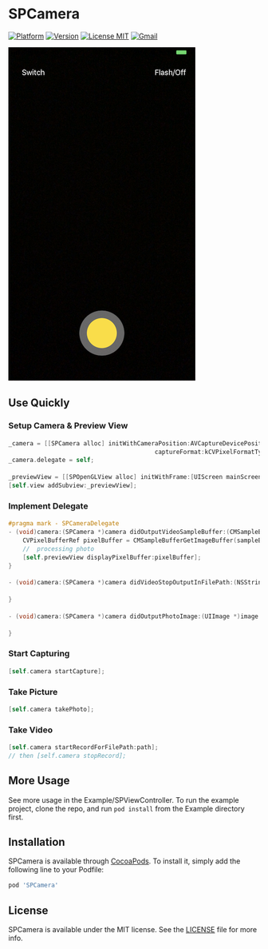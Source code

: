 # SPCamera

[![Platform](https://img.shields.io/cocoapods/p/SPCamera.svg?style=flat)](https://cocoapods.org/pods/SPCamera)
[![Version](https://img.shields.io/cocoapods/v/SPCamera.svg?style=flat)](https://cocoapods.org/pods/SPCamera)
[![License MIT](https://img.shields.io/badge/license-MIT-green.svg?style=flat)](https://github.com/RyanLeeLY/SPCamera/blob/master/LICENSE)
[![Gmail](https://img.shields.io/badge/Gmail-@liyaoxjtu2013-red.svg?style=flat)](mail://liyaoxjtu2013@gmail.com)

![screenshot](https://raw.githubusercontent.com/RyanLeeLY/SPCamera/master/Pics/pic0.PNG)

## Use Quickly

### Setup Camera & Preview View

```objective-c
_camera = [[SPCamera alloc] initWithCameraPosition:AVCaptureDevicePositionBack
                                         captureFormat:kCVPixelFormatType_32BGRA];
_camera.delegate = self;

_previewView = [[SPOpenGLView alloc] initWithFrame:[UIScreen mainScreen].bounds];
[self.view addSubview:_previewView];
```

### Implement Delegate

```objective-c
#pragma mark - SPCameraDelegate
- (void)camera:(SPCamera *)camera didOutputVideoSampleBuffer:(CMSampleBufferRef)sampleBuffer {
    CVPixelBufferRef pixelBuffer = CMSampleBufferGetImageBuffer(sampleBuffer);
    //  processing photo
    [self.previewView displayPixelBuffer:pixelBuffer];
}

- (void)camera:(SPCamera *)camera didVideoStopOutputInFilePath:(NSString *)filePath {
   
}

- (void)camera:(SPCamera *)camera didOutputPhotoImage:(UIImage *)image {

}
```

### Start Capturing

```objective-c
[self.camera startCapture];
```

### Take Picture

```objective-c
[self.camera takePhoto];
```

### Take Video

```objective-c
[self.camera startRecordForFilePath:path];
// then [self.camera stopRecord];
```

## More Usage

See more usage in the Example/SPViewController. To run the example project, clone the repo, and run `pod install` from the Example directory first.


## Installation

SPCamera is available through [CocoaPods](https://cocoapods.org). To install
it, simply add the following line to your Podfile:

```ruby
pod 'SPCamera'
```

## License

SPCamera is available under the MIT license. See the [LICENSE](https://github.com/RyanLeeLY/SPCamera/blob/master/LICENSE) file for more info.
